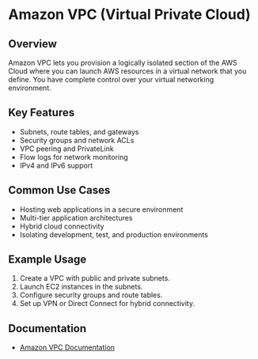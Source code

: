 # Amazon VPC (Virtual Private Cloud)

## Overview
Amazon VPC lets you provision a logically isolated section of the AWS Cloud where you can launch AWS resources in a virtual network that you define. You have complete control over your virtual networking environment.

## Key Features
- Subnets, route tables, and gateways
- Security groups and network ACLs
- VPC peering and PrivateLink
- Flow logs for network monitoring
- IPv4 and IPv6 support

## Common Use Cases
- Hosting web applications in a secure environment
- Multi-tier application architectures
- Hybrid cloud connectivity
- Isolating development, test, and production environments

## Example Usage
1. Create a VPC with public and private subnets.
2. Launch EC2 instances in the subnets.
3. Configure security groups and route tables.
4. Set up VPN or Direct Connect for hybrid connectivity.

## Documentation
- [Amazon VPC Documentation](https://docs.aws.amazon.com/vpc/)
